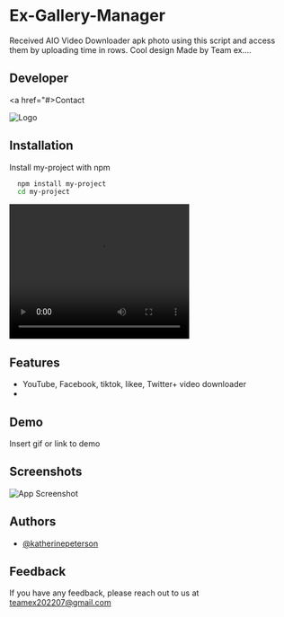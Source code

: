# Ex-Gallery-Manager
Received AIO Video Downloader apk photo using this script and access them by uploading time in rows. Cool design Made by Team ex....



## Developer


<a href="#>Contact</a>




![Logo](https://dev-to-uploads.s3.amazonaws.com/uploads/articles/th5xamgrr6se0x5ro4g6.png)


## Installation

Install my-project with npm

```bash
  npm install my-project
  cd my-project
```
<video width="320" height="240" controls>
  <source src="movie.mp4" type="video/mp4">
  Your browser does not support the video tag.
</video>
    
## Features

- YouTube, Facebook, tiktok, likee, Twitter+ video downloader
- 


## Demo

Insert gif or link to demo


## Screenshots

![App Screenshot](https://via.placeholder.com/468x300?text=App+Screenshot+Here)


## Authors

- [@katherinepeterson](https://www.github.com/octokatherine)


## Feedback

If you have any feedback, please reach out to us at teamex202207@gmail.com


